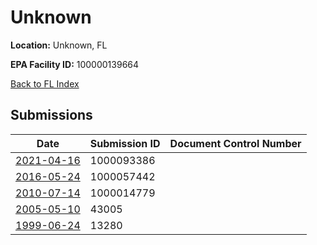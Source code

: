 # Unknown

**Location:** Unknown, FL

**EPA Facility ID:** 100000139664

[Back to FL Index](../../index.md)

## Submissions

| Date | Submission ID | Document Control Number |
|------|--------------|-------------------------|
| [2021-04-16](submissions/1000093386.md) | 1000093386 |  |
| [2016-05-24](submissions/1000057442.md) | 1000057442 |  |
| [2010-07-14](submissions/1000014779.md) | 1000014779 |  |
| [2005-05-10](submissions/43005.md) | 43005 |  |
| [1999-06-24](submissions/13280.md) | 13280 |  |

